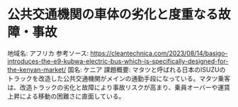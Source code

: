 # 公共交通機関の車体の劣化と度重なる故障・事故

地域名: アフリカ
参考ソース: https://cleantechnica.com/2023/08/14/basigo-introduces-the-e9-kubwa-electric-bus-which-is-specifically-designed-for-the-kenyan-market/
国名: ケニア
課題概要: マタツと呼ばれる日本のISUZUのトラックを改造した公共交通機関がメインの通勤手段になっている。マタツ乗客は、改造トラックの劣化と故障により事故リスクが高まり、乗員オーバーや運賃上昇による移動の困難さに直面している。